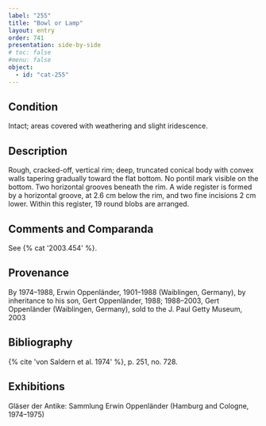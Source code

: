 ```yaml
---
label: "255"
title: "Bowl or Lamp"
layout: entry
order: 741
presentation: side-by-side
# toc: false
#menu: false 
object:
  - id: "cat-255"
---
```


## Condition

Intact; areas covered with weathering and slight iridescence.

## Description

Rough, cracked-off, vertical rim; deep, truncated conical body with convex walls tapering gradually toward the flat bottom. No pontil mark visible on the bottom. Two horizontal grooves beneath the rim. A wide register is formed by a horizontal groove, at 2.6 cm below the rim, and two fine incisions 2 cm lower. Within this register, 19 round blobs are arranged.

## Comments and Comparanda

See {% cat '2003.454' %}.

## Provenance

By 1974–1988, Erwin Oppenländer, 1901–1988 (Waiblingen, Germany), by inheritance to his son, Gert Oppenländer, 1988; 1988–2003, Gert Oppenländer (Waiblingen, Germany), sold to the J. Paul Getty Museum, 2003

## Bibliography

{% cite 'von Saldern et al. 1974' %}, p. 251, no. 728.

## Exhibitions

Gläser der Antike: Sammlung Erwin Oppenländer (Hamburg and Cologne, 1974–1975)

